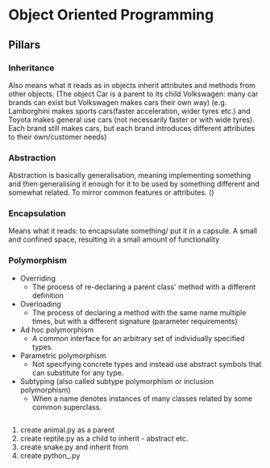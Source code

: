# Object Oriented Programming

## Pillars

### Inheritance

Also means what it reads as in objects inherit attributes and methods from other objects.
(The object Car is a parent to its child Volkswagen: many car brands can exist but Volkswagen makes cars their own way)
(e.g. Lamborghini makes sports cars(faster acceleration, wider tyres etc.) and Toyota makes general use cars (not
necessarily faster or with wide tyres). Each brand still makes cars, but each brand introduces different attributes to
their own/customer needs)

### Abstraction

Abstraction is basically generalisation, meaning implementing something and then generalising it enough for it to be
used by something different and somewhat related.
To mirror common features or attributes. ()

### Encapsulation

Means what it reads: to encapsulate something/ put it in a capsule. A small and confined space, resulting in a small
amount of functionality

### Polymorphism

- Overriding
    - The process of re-declaring a parent class' method with a different definition
- Overloading
    - The process of declaring a method with the same name multiple times, but with a different signature (parameter
      requirements)
- Ad hoc polymorphism
    - A common interface for an arbitrary set of individually specified types.
- Parametric polymorphism
    - Not specifying concrete types and instead use abstract symbols that can substitute for any
      type.
- Subtyping (also called subtype polymorphism or inclusion polymorphism)
    - When a name denotes instances of many classes
      related by some common superclass.

![]()
1. create animal.py as a parent
2. create reptile.py as a child to inherit - abstract etc.
3. create snake.py and inherit from
4. create python_.py